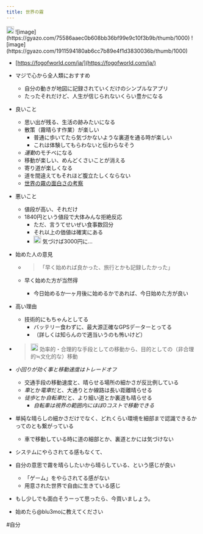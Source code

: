 ```yaml
---
title: 世界の霧
---
```


<img src='https://scrapbox.io/api/pages/blu3mo-public/public/icon' alt='public.icon' height="19.5"/>
![image](https://gyazo.com/75586aaec0b608bb36bf99e9c10f3b9b/thumb/1000)
![image](https://gyazo.com/1911594180ab6cc7b89e4f1d3830036b/thumb/1000)

* [https://fogofworld.com/ja/](https://fogofworld.com/ja/)

* マジで心から全人類におすすめ
  
  * 自分の動きが地図に記録されていくだけのシンプルなアプリ
  * たったそれだけど、人生が信じられないくらい豊かになる
* 良いこと
  
  * 思い出が残る、生活の跡みたいになる
  * 散策（霧晴らす作業）が楽しい
    * 普通に歩いてたら気づかないような裏道を通る時が楽しい
    * これは体験してもらわないと伝わらなそう
  * *運動*のモチベになる
  * 移動が楽しい、めんどくさいことが消える
  * 寄り道が楽しくなる
  * 道を間違えてもそれほど腹立たしくならない
  * [世界の霧の面白さの考察](%E4%B8%96%E7%95%8C%E3%81%AE%E9%9C%A7%E3%81%AE%E9%9D%A2%E7%99%BD%E3%81%95%E3%81%AE%E8%80%83%E5%AF%9F.md)
* 悪いこと
  
  * 値段が高い、それだけ
  * 1840円という値段で大体みんな拒絶反応
    * ただ、言うてせいぜい食事数回分
    * それ以上の価値は確実にある
    * <img src='https://scrapbox.io/api/pages/blu3mo-public/s7tya/icon' alt='s7tya.icon' height="19.5"/> 気づけば3000円に...
* 始めた人の意見
  
  * 
     > 
     > 「早く始めれば良かった、旅行とかも記録したかった」
  
  * 早く始めた方が当然得
    * 今日始めるか一ヶ月後に始めるかであれば、今日始めた方が良い
* 高い理由
  
  * 技術的にもちゃんとしてる
    * バッテリー食わずに、最大源正確なGPSデーターとってる
    * （詳しくは知らんので適当いうのも怖いけど）
* 
   > 
   > <img src='https://scrapbox.io/api/pages/blu3mo-public/axokxi/icon' alt='axokxi.icon' height="19.5"/> 効率的・合理的な手段としての移動から、目的としての（非合理的≒文化的な）移動

* *小回りが効く事と移動速度はトレードオフ*
  
  * 交通手段の移動速度と、晴らせる場所の細かさが反比例している
  * *車*とか*電車*だと、大通りとか線路は長い距離晴らせる
  * *徒歩*とか*自転車*だと、より細い道とか裏道も晴らせる
    * *自転車は視界の範囲内にほぼ0コストで移動できる*
* 単純な晴らしの細かさだけでなく、どれくらい環境を細部まで認識できるかってのとも繋がっている
  
  * 車で移動している時に道の細部とか、裏道とかには気づけない
* システムにやらされてる感もなくて、

* 自分の意思で霧を晴らしたいから晴らしている、という感じが良い
  
  * 「ゲーム」をやらされてる感がない
  * 用意された世界で自由に生きている感じ
* もし少しでも面白そうーって思ったら、今買いましょう。

* 始めたら@blu3moに教えてください

\#自分
